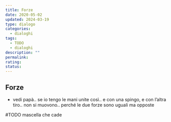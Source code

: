 ```yaml
---
title: Forze
date: 2020-05-02
updated: 2024-03-19
type: dialogo
categories:
  - dialoghi
tags:
  - TODO
  - dialoghi
description: ""
permalink: 
rating: 
status: 
---
```


## Forze
- vedi papà.. se io tengo le mani unite così.. e con una spingo, e con l’altra tiro.. non si muovono.. perché le due forze sono uguali ma opposte

#TODO mascella che cade
